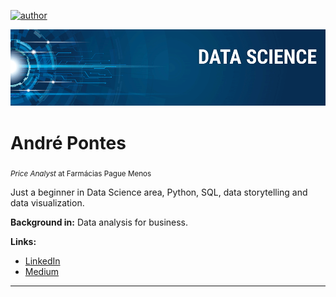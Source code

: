 [![author](https://img.shields.io/badge/author-andremartinsp-blue.svg)](https://www.linkedin.com/in/andremartinsp)
<p align="center">
  <img src="banner.png" >
</p>

# André Pontes
<sub>*Price Analyst* at Farmácias Pague Menos</sub>

Just a beginner in Data Science area, Python, SQL, data storytelling and data visualization.

**Background in:** Data analysis for business.

**Links:**
* [LinkedIn](https://www.linkedin.com/in/andremartinsp)
* [Medium](https://www.medium.com)


---
